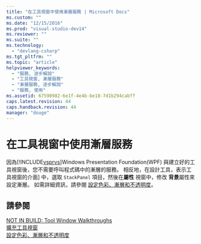 ```yaml
---
title: "在工具視窗中使用漸層服務 | Microsoft Docs"
ms.custom: ""
ms.date: "12/15/2016"
ms.prod: "visual-studio-dev14"
ms.reviewer: ""
ms.suite: ""
ms.technology: 
  - "devlang-csharp"
ms.tgt_pltfrm: ""
ms.topic: "article"
helpviewer_keywords: 
  - "服務, 逐步解說"
  - "工具視窗, 漸層服務"
  - "漸層服務, 逐步解說"
  - "服務, 使用"
ms.assetid: 67590982-6e1f-4e4b-be18-7d1b294cabff
caps.latest.revision: 44
caps.handback.revision: 44
manager: "douge"
---
```

# 在工具視窗中使用漸層服務
因為[!INCLUDE[vsprvs](../assembler/masm/includes/vsprvs_md.md)]Windows Presentation Foundation\(WPF\) 與建立好的工具視窗後，您不需要呼叫程式碼中的漸層的服務。  相反地，在設計工具，表示工具視窗的介面\] 中，選取  `StackPanel` 項目，然後在**屬性** 視窗中，修改 **背景**屬性來設定漸層。    如需詳細資訊，請參閱 [設定色彩、漸層和不透明度](../misc/setting-colors-gradients-and-opacity.md)。  
  
## 請參閱  
 [NOT IN BUILD: Tool Window Walkthroughs](http://msdn.microsoft.com/zh-tw/ecffc579-0e96-48ad-90f3-01a3d80f3ce5)   
 [擴充工具視窗](../misc/extending-tool-windows.md)   
 [設定色彩、漸層和不透明度](../misc/setting-colors-gradients-and-opacity.md)